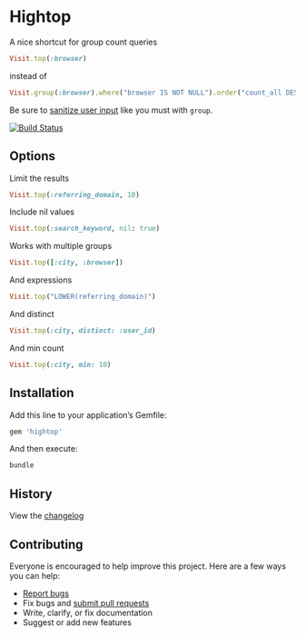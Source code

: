# Hightop

A nice shortcut for group count queries

```ruby
Visit.top(:browser)
```

instead of

```ruby
Visit.group(:browser).where("browser IS NOT NULL").order("count_all DESC, browser").count
```

Be sure to [sanitize user input](http://rails-sqli.org/) like you must with `group`.

[![Build Status](https://travis-ci.org/ankane/hightop.svg)](https://travis-ci.org/ankane/hightop)

## Options

Limit the results

```ruby
Visit.top(:referring_domain, 10)
```

Include nil values

```ruby
Visit.top(:search_keyword, nil: true)
```

Works with multiple groups

```ruby
Visit.top([:city, :browser])
```

And expressions

```ruby
Visit.top("LOWER(referring_domain)")
```

And distinct

```ruby
Visit.top(:city, distinct: :user_id)
```

And min count

```ruby
Visit.top(:city, min: 10)
```

## Installation

Add this line to your application’s Gemfile:

```ruby
gem 'hightop'
```

And then execute:

```sh
bundle
```

## History

View the [changelog](https://github.com/ankane/hightop/blob/master/CHANGELOG.md)

## Contributing

Everyone is encouraged to help improve this project. Here are a few ways you can help:

- [Report bugs](https://github.com/ankane/hightop/issues)
- Fix bugs and [submit pull requests](https://github.com/ankane/hightop/pulls)
- Write, clarify, or fix documentation
- Suggest or add new features
